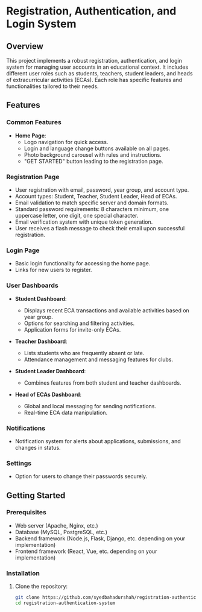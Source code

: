 # Registration, Authentication, and Login System

## Overview
This project implements a robust registration, authentication, and login system for managing user accounts in an educational context. It includes different user roles such as students, teachers, student leaders, and heads of extracurricular activities (ECAs). Each role has specific features and functionalities tailored to their needs.

## Features

### Common Features
- **Home Page**: 
  - Logo navigation for quick access.
  - Login and language change buttons available on all pages.
  - Photo background carousel with rules and instructions.
  - "GET STARTED" button leading to the registration page.

### Registration Page
- User registration with email, password, year group, and account type.
- Account types: Student, Teacher, Student Leader, Head of ECAs.
- Email validation to match specific server and domain formats.
- Standard password requirements: 8 characters minimum, one uppercase letter, one digit, one special character.
- Email verification system with unique token generation.
- User receives a flash message to check their email upon successful registration.

### Login Page
- Basic login functionality for accessing the home page.
- Links for new users to register.

### User Dashboards
- **Student Dashboard**: 
  - Displays recent ECA transactions and available activities based on year group.
  - Options for searching and filtering activities.
  - Application forms for invite-only ECAs.
  
- **Teacher Dashboard**: 
  - Lists students who are frequently absent or late.
  - Attendance management and messaging features for clubs.
  
- **Student Leader Dashboard**: 
  - Combines features from both student and teacher dashboards.

- **Head of ECAs Dashboard**: 
  - Global and local messaging for sending notifications.
  - Real-time ECA data manipulation.

### Notifications
- Notification system for alerts about applications, submissions, and changes in status.

### Settings
- Option for users to change their passwords securely.

## Getting Started

### Prerequisites
- Web server (Apache, Nginx, etc.)
- Database (MySQL, PostgreSQL, etc.)
- Backend framework (Node.js, Flask, Django, etc. depending on your implementation)
- Frontend framework (React, Vue, etc. depending on your implementation)

### Installation
1. Clone the repository:
   ```bash
   git clone https://github.com/syedbahadurshah/registration-authentication-system.git
   cd registration-authentication-system
